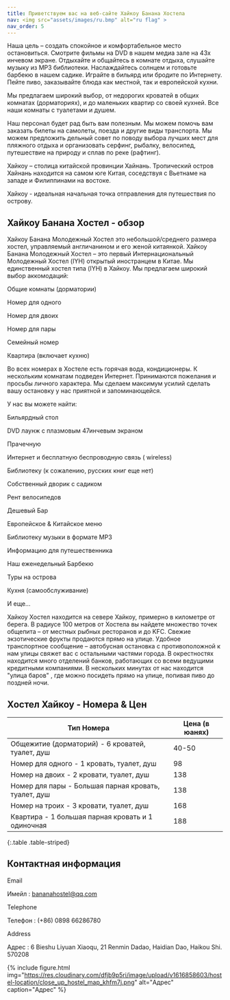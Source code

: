 ```yaml
---
title: Приветствуем вас на веб-сайте Хайкоу Банана Хостела
nav: <img src="assets/images/ru.bmp" alt="ru flag" >
nav_order: 5
---
```


Наша цель – создать спокойное и комфортабельное место остановиться. Смотрите фильмы на  DVD в нашем медиа зале на 43х  инчевом экране. Отдыхайте и общайтесь в комнате отдыха, слушайте музыку из  MP3 библиотеки. Наслаждайтесь солнцем и готовьте барбекю в нашем садике. Играйте в бильярд или бродите по Интернету. Пейте пиво, заказывайте блюда как местной, так и европейской кухни.

Мы предлагаем широкий выбор, от недорогих кроватей в общих комнатах (дорматориях), и до маленьких квартир со своей кухней. Все наши комнаты с туалетами и душем.

Наш персонал будет рад быть вам полезным. Мы можем помочь вам заказать билеты на самолеты, поезда и другие виды транспорта. Мы можем предложить дельный совет по поводу выбора лучших мест для пляжного отдыха и организовать серфинг, рыбалку, велосипед, путешествие на природу и сплав по реке (рафтинг).

Хайкоу – столица китайской провинции Хайнань. Тропический остров Хайнань находится на самом юге Китая, соседствуя с Вьетнаме на западе и Филиппинами на востоке.

Хайкоу -  идеальная  начальная точка отправления для путешествия по острову.

 
## Хайкоу Банана Хостел - обзор

Хайкоу Банана Молодежный Хостел это небольшой/среднего размера хостел, управляемый англичанином и его женой китаянкой. Хайкоу Банана Молодежный Хостел – это первый Интернациональный Молодежный Хостел (IYH) открытый иностранцем в Китае. Мы единственный хостел типа (IYH) в Хайкоу. Мы предлагаем широкий выбор аккомодаций:

 

Общие комнаты (дорматории)

Номер для одного

Номер для двоих

Номер для пары

Семейный номер

Квартира (включает кухню)

 

Во всех номерах в Хостеле есть горячая вода, кондиционеры. К нескольким комнатам подведен Интернет. Принимаются пожелания и просьбы личного характера. Мы сделаем максимум усилий сделать вашу остановку у нас приятной и запоминающейся.

 

У нас вы можете найти:

Бильярдный стол

DVD лаунж с плазмовым 47инчевым экраном

Прачечную

Интернет и бесплатную беспроводную связь ( wireless)

Библиотеку (к сожалению, русских книг еще нет)

Собственный дворик с садиком

Рент велосипедов

Дешевый Бар

Европейское & Китайское меню

Библиотеку музыки в формате MP3

Информацию для путешественника

Наш еженедельный Барбекю

Туры на острова

Кухня (самообслуживание)

И еще…

 

Хайкоу Хостел находится на севере Хайкоу, примерно  в километре от берега. В радиусе 100 метров от Хостела вы найдете множество точек общепита – от местных рыбных ресторанов и до KFC. Свежие экзотические фрукты  продаются прямо на улице. Удобное транспортное сообщение – автобусная остановка с противоположной к нам улицы свяжет вас с остальными частями города. В окрестностях находится много отделений банков, работающих со всеми ведущими кредитными компаниями. В нескольких минутах от нас находится "улица баров" , где можно посидеть прямо на улице, попивая пиво до поздней ночи.
 
## Хостел Хайкоу  - Номера & Цен

Тип Номера |	Цена (в юанях)
--- | ---
Общежитие (дорматорий) - 6 кроватей, туалет, душ | 40-50
Номер для одного - 1 кровать, туалет, душ | 98
Номер на двоих - 2 кровати, туалет, душ | 138
Номер для пары - Большая парная кровать, туалет, душ | 138
Номер на троих - 3 кровати, туалет, душ |	168
Квартира - 1 большая парная кровать и 1 одиночная |	188
{:.table .table-striped}


 
## Контактная информация

Email

Имейл : bananahostel@qq.com

Telephone

Телефон : (+86) 0898 66286780

Address

Адрес : 6 Bieshu Liyuan Xiaoqu, 21 Renmin Dadao, Haidian Dao, Haikou Shi. 570208

{% include figure.html img="https://res.cloudinary.com/dfjb9p5ri/image/upload/v1616858603/hostel-location/close_up_hostel_map_khfm7j.png" alt="Адрес" caption="Адрес" %}